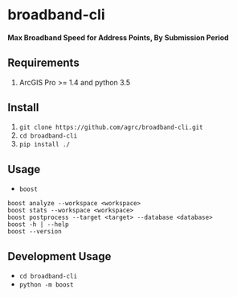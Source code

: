 # broadband-cli

#### Max Broadband Speed for Address Points, By Submission Period


## Requirements

1. ArcGIS Pro >= 1.4 and python 3.5

## Install

1. `git clone https://github.com/agrc/broadband-cli.git`
1. `cd broadband-cli`
1. `pip install ./`

## Usage

- `boost`

```shell
boost analyze --workspace <workspace>
boost stats --workspace <workspace>
boost postprocess --target <target> --database <database>
boost -h | --help
boost --version
```

## Development Usage

- `cd broadband-cli`
- `python -m boost`
